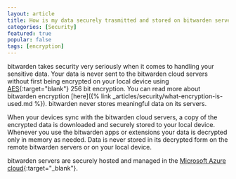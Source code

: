```yaml
---
layout: article
title: How is my data securely trasmitted and stored on bitwarden servers?
categories: [Security]
featured: true
popular: false
tags: [encryption]
---
```


bitwarden takes security very seriously when it comes to handling your sensitive data. Your data is never sent to the bitwarden cloud servers without first being encrypted on your local device using [AES](https://en.wikipedia.org/wiki/Advanced_Encryption_Standard){:target="blank"} 256 bit encryption. You can read more about bitwarden encryption [here]({% link _articles/security/what-encryption-is-used.md %}). bitwarden never stores meaningful data on its servers.

When your devices sync with the bitwarden cloud servers, a copy of the encrypted data is downloaded and securely stored to your local device. Whenever you use the bitwarden apps or extensions your data is decrypted only in memory as needed. Data is never stored in its decrypted form on the remote bitwarden servers or on your local device.

bitwarden servers are securely hosted and managed in the [Microsoft Azure cloud](https://en.wikipedia.org/wiki/Microsoft_Azure){:target="_blank"}.

